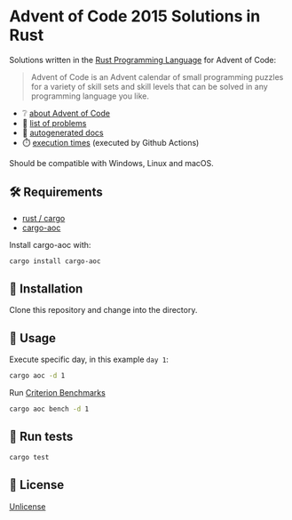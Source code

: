 # Advent of Code 2015 Solutions in Rust

Solutions written in the [Rust Programming Language](https://www.rust-lang.org/) for Advent of Code:

> Advent of Code is an Advent calendar of small programming puzzles for a variety of skill sets and skill levels that can be solved in any programming language you like.

- ❔ [about Advent of Code](https://adventofcode.com/about)
- 📆 [list of problems](https://adventofcode.com/2015)
- 📘 [autogenerated docs](https://arturh85.github.io/adventofcode-rust-2015/adventofcode_rust_2015/)
- ⏱️ [execution times](https://arturh85.github.io/adventofcode-rust-2015/times/times.html) (executed by Github Actions)

Should be compatible with Windows, Linux and macOS.

## 🛠️ Requirements

- [rust / cargo](https://rustup.rs/)
- [cargo-aoc](https://github.com/gobanos/cargo-aoc)

Install cargo-aoc with:
```bash
cargo install cargo-aoc 
```

## 👷 Installation

Clone this repository and change into the directory.

## 🚀 Usage  

Execute specific day, in this example `day 1`:

```bash
cargo aoc -d 1
```

Run [Criterion Benchmarks](https://github.com/bheisler/criterion.rs) 

```bash
cargo aoc bench -d 1
```

## 🧪 Run tests

```bash
cargo test
```

## 📝 License

[Unlicense](https://choosealicense.com/licenses/unlicense/)